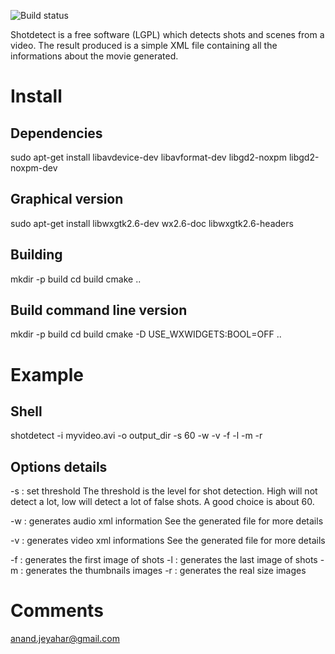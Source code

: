 ![Build status](https://api.travis-ci.org/johmathe/Shotdetect.svg?branch=master)

Shotdetect is a free software (LGPL) which detects shots and scenes from a video.
The result produced is a simple XML file containing all the informations about the movie generated.

# Install

## Dependencies
sudo apt-get install libavdevice-dev libavformat-dev libgd2-noxpm libgd2-noxpm-dev
## Graphical version
sudo apt-get install libwxgtk2.6-dev wx2.6-doc libwxgtk2.6-headers

## Building
mkdir -p build
cd  build
cmake ..

## Build command line version
mkdir -p build
cd build
cmake -D USE_WXWIDGETS:BOOL=OFF ..

# Example

## Shell

shotdetect -i myvideo.avi -o output_dir -s 60 -w -v -f -l -m -r

## Options details
-s : set threshold
The threshold is the level for shot detection. High will not detect a lot, low will detect a lot of false shots. A good choice is about 60.

-w : generates audio xml information
See the generated file for more details

-v : generates video xml informations
See the generated file for more details

-f : generates the first image of shots
-l : generates the last image of shots
-m : generates the thumbnails images
-r : generates the real size images

# Comments
anand.jeyahar@gmail.com
